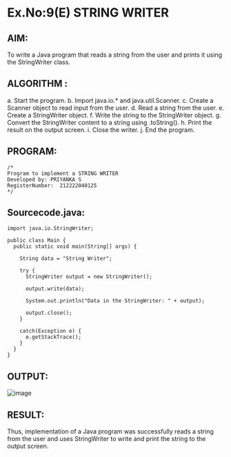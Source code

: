 # Ex.No:9(E) STRING WRITER

## AIM:

To write a Java program that reads a string from the user and prints it using the StringWriter class.

## ALGORITHM :

a. Start the program.
b. Import java.io.\* and java.util.Scanner.
c. Create a Scanner object to read input from the user.
d. Read a string from the user.
e. Create a StringWriter object.
f. Write the string to the StringWriter object.
g. Convert the StringWriter content to a string using .toString().
h. Print the result on the output screen.
i. Close the writer.
j. End the program.

## PROGRAM:

```
/*
Program to implement a STRING WRITER
Developed by: PRIYANKA S
RegisterNumber:  212222040125
*/
```

## Sourcecode.java:

```
import java.io.StringWriter;

public class Main {
  public static void main(String[] args) {

    String data = "String Writer";

    try {
      StringWriter output = new StringWriter();

      output.write(data);

      System.out.println("Data in the StringWriter: " + output);

      output.close();
    }

    catch(Exception e) {
      e.getStackTrace();
    }
  }
}
```

## OUTPUT:

![image](https://github.com/user-attachments/assets/91e15a0b-ae43-4532-9754-cce807af2c07)

## RESULT:

Thus, implementation of a Java program was successfully reads a string from the user and uses StringWriter to write and print the string to the output screen.
